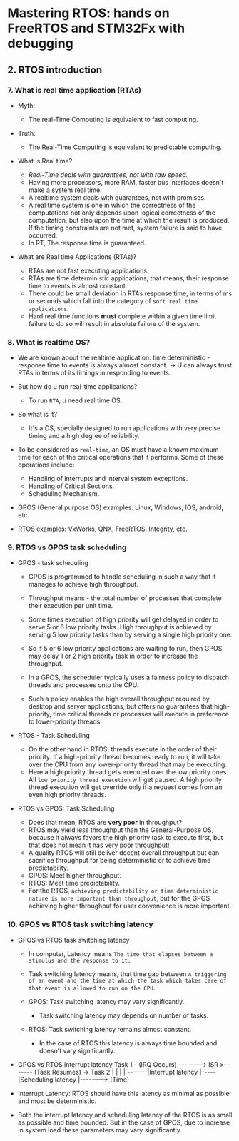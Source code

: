 # Mastering RTOS: hands on FreeRTOS and STM32Fx with debugging

## 2. RTOS introduction

### 7. What is real time application (RTAs)

- Myth:
  - The real-Time Computing is equivalent to fast computing.
- Truth:
  - The Real-Time Computing is equivalent to predictable computing.

- What is Real time?
  - *Real-Time deals with guarantees, not with raw speed.*
  - Having more processors, more RAM, faster bus interfaces doesn't make a system real time.
  - A realtime system deals with guarantees, not with promises.
  - A real time system is one in which the correctness of the computations not only depends upon logical correctness of the computation, but also upon the time at which the result is produced. If the timing constraints are not met, system failure is said to have occurred.
  - In RT, The response time is guaranteed.

- What are Real time Applications (RTAs)?

  - RTAs are not fast executing applications.
  - RTAs are time deterministic applications, that means, their response time to events is almost constant.
  - There could be small deviation in RTAs response time, in terms of ms or seconds which fall into the category of `soft real time applications`.
  - Hard real time functions **must** complete within a given time limit failure to do so will result in absolute failure of the system.

### 8. What is realtime OS?

- We are known about the realtime application: time deterministic - response time to events is always almost constant. -> U can always trust RTAs in terms of its timings in responding to events.
- But how do u run real-time applications?
  - To run `RTA`, u need real time OS.

- So what is it?
  - It's a OS, specially designed to run applications with very precise timing and a high degree of reliability.

- To be considered as `real-time`, an OS must have a known maximum time for each of the critical operations that it performs. Some of these operations include:
  - Handling of interrupts and interval system exceptions.
  - Handling of Critical Sections.
  - Scheduling Mechanism.

- GPOS (General purpose OS) examples: Linux, Windows, IOS, android, etc.
- RTOS examples: VxWorks, QNX, FreeRTOS, Integrity, etc.

### 9. RTOS vs GPOS task scheduling

- GPOS - task scheduling
  - GPOS is programmed to handle scheduling in such a way that it manages to achieve high throughput.
  - Throughput means - the total number of processes that complete their execution per unit time.
  - Some times execution of high priority will get delayed in order to serve 5 or 6 low priority tasks. High throughput is achieved by serving 5 low priority tasks than by serving a single high priority one.
  - So if 5 or 6 low priority applications are waiting to run, then GPOS may delay 1 or 2 high priority task in order to increase the throughput.

  - In a GPOS, the scheduler typically uses a fairness policy to dispatch threads and processes onto the CPU.
  - Such a policy enables the high overall throughput required by desktop and server applications, but offers no guarantees that high-priority, time critical threads or processes will execute in preference to lower-priority threads.

- RTOS - Task Scheduling
  - On the other hand in RTOS, threads execute in the order of their priority. If a high-priority thread becomes ready to run, it will take over the CPU from any lower-priority thread that may be executing.
  - Here a high priority thread gets executed over the low priority ones. All `low priority thread execution` will get paused. A high priority thread execution will get override only if a request comes from an even high priority threads.

- RTOS vs GPOS: Task Scheduling
  - Does that mean, RTOS are **very poor** in throughput?
  - RTOS may yield less throughput than the General-Purpose OS, because it always favors the high priority task to execute first, but that does not mean it has very poor throughput!
  - A quality RTOS will still deliver decent overall throughput but can sacrifice throughput for being deterministic or to achieve time predictability.
  - GPOS: Meet higher throughput.
  - RTOS: Meet time predictability.
  - For the RTOS, `achieving predictability or time deterministic nature is more important than throughput`, but for the GPOS achieving higher throughput for user convenience is more important.

### 10. GPOS vs RTOS task switching latency

- GPOS vs RTOS task switching latency
  - In computer, Latency means `The time that elapses between a stimulus and the response to it.`

  - Task switching latency means, that time gap between `A triggering of an event and the time at which the task which takes care of that event is allowed to run on the CPU`.

  - GPOS: Task switching latency may vary significantly.
    - Task switching latency may depends on number of tasks.
  - RTOS: Task switching latency remains almost constant.
    - In the case of RTOS this latency is always time bounded and doesn't vary significantly.

- GPOS vs RTOS interrupt latency
  Task 1 - (IRQ Occurs) -------> ISR >------- (Task Resumes) -> Task 2
         |                     |     |                       |
  -------|Interrupt latency    |-----|Scheduling latency     |------->
                                                                (Time)

- Interrupt Latency: RTOS should have this latency as minimal as possible and must be deterministic.

- Both the interrupt latency and scheduling latency of the RTOS is as small as possible and time bounded. But in the case of GPOS, due to increase in system load these parameters may vary significantly.
